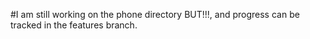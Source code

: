 #I am still working on the phone directory BUT!!!, and progress can be tracked in the features branch.
